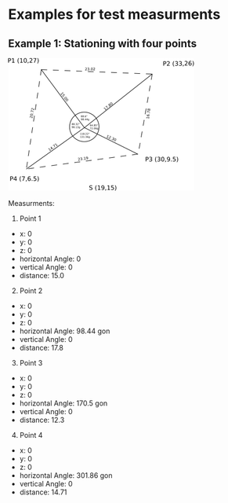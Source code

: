 
# Examples for test measurments

## Example 1: Stationing with four points
![Example 1][ex1png]

Measurments:

1. Point 1
  * x: 0
  * y: 0
  * z: 0
  * horizontal Angle: 0
  * vertical Angle: 0
  * distance: 15.0
2. Point 2
  * x: 0
  * y: 0
  * z: 0
  * horizontal Angle: 98.44 gon
  * vertical Angle: 0
  * distance: 17.8
3. Point 3
  * x: 0
  * y: 0
  * z: 0
  * horizontal Angle: 170.5 gon
  * vertical Angle: 0
  * distance: 12.3
4. Point 4
  * x: 0
  * y: 0
  * z: 0
  * horizontal Angle: 301.86 gon
  * vertical Angle: 0
  * distance: 14.71
  
[ex1png]: https://github.com/fheeger/gost/blob/testing/example/example1.png
